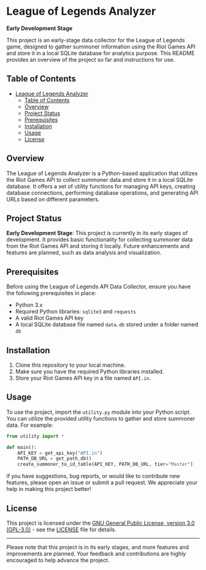 # League of Legends Analyzer

**Early Development Stage**

This project is an early-stage data collector for the League of Legends game, designed to gather summoner information using the Riot Games API and store it in a local SQLite database for analytics purpose. This README provides an overview of the project so far and instructions for use.

## Table of Contents

- [League of Legends Analyzer](#league-of-legends-analyzer)
  - [Table of Contents](#table-of-contents)
  - [Overview](#overview)
  - [Project Status](#project-status)
  - [Prerequisites](#prerequisites)
  - [Installation](#installation)
  - [Usage](#usage)
  - [License](#license)

## Overview

The League of Legends Analyzer is a Python-based application that utilizes the Riot Games API to collect summoner data and store it in a local SQLite database. It offers a set of utility functions for managing API keys, creating database connections, performing database operations, and generating API URLs based on different parameters.

## Project Status

**Early Development Stage**: This project is currently in its early stages of development. It provides basic functionality for collecting summoner data from the Riot Games API and storing it locally. Future enhancements and features are planned, such as data analysis and visualization.

## Prerequisites

Before using the League of Legends API Data Collector, ensure you have the following prerequisites in place:

- Python 3.x
- Required Python libraries: `sqlite3` and `requests`
- A valid Riot Games API key
- A local SQLite database file named `data.db` stored under a folder named `db`

## Installation

1. Clone this repository to your local machine.
2. Make sure you have the required Python libraries installed.
3. Store your Riot Games API key in a file named `API.in`.

## Usage

To use the project, import the `utility.py` module into your Python script. You can utilize the provided utility functions to gather and store summoner data. For example:

```python
from utility import *

def main():
    API_KEY = get_api_key("API.in")
    PATH_DB_URL = get_path_db()
    create_summoner_to_id_table(API_KEY, PATH_DB_URL, tier="Master")
```

if you have suggestions, bug reports, or would like to contribute new features, please open an issue or submit a pull request. We appreciate your help in making this project better!

## License

This project is licensed under the [GNU General Public License, version 3.0 (GPL-3.0)](LICENSE) - see the [LICENSE](LICENSE) file for details.

---

Please note that this project is in its early stages, and more features and improvements are planned. Your feedback and contributions are highly encouraged to help advance the project.